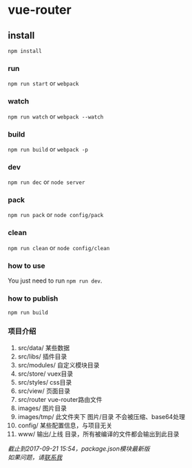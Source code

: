 # vue-router

## install 	
`npm install` 	

### run 	
`npm run start` or `webpack`	
### watch 	
`npm run watch` or `webpack --watch`	
### build 	
`npm run build` or `webpack -p` 	
### dev 
`npm run dec` or `node server` 	
### pack    
`npm run pack` or `node config/pack`    
### clean   
`npm run clean` or `node config/clean`  

### how to use 	
You just need to run `npm run dev`. 	

### how to publish 	
`npm run build` 	



### 项目介绍    
1. src/data/ 某些数据   
1. src/libs/ 插件目录   
1. src/modules/ 自定义模块目录 
1. src/store/ vuex目录   
1. src/styles/ css目录    
1. src/view/ 页面目录   
1. src/router vue-router路由文件    
1. images/ 图片目录 
1. images/tmp/ 此文件夹下 图片/目录 不会被压缩、base64处理     
1. config/ 某些配置信息，与项目无关 
1. www/ 输出/上线 目录，所有被编译的文件都会输出到此目录   

*截止到2017-09-21 15:54，package.json模块最新版*   
*如果问题，请[联系我](mailto:hezhe@ihangmei.com)*    


